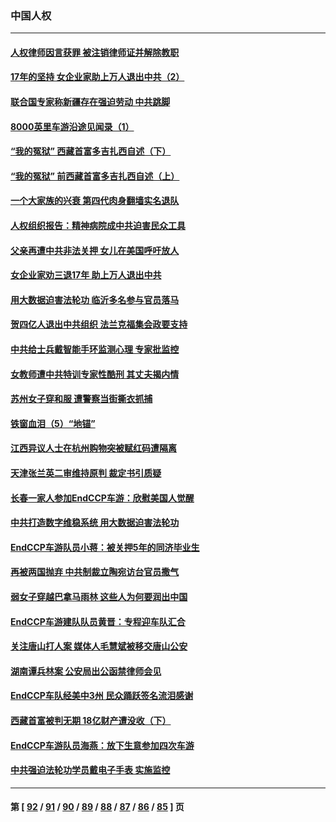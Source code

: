 ### 中国人权
---
#### [人权律师因言获罪 被注销律师证并解除教职](../../pages/ncid278/n13805685.md) 
#### [17年的坚持 女企业家助上万人退出中共（2）](../../pages/ncid278/n13804755.md) 
#### [联合国专家称新疆存在强迫劳动 中共跳脚](../../pages/ncid278/n13805421.md) 
#### [8000英里车游沿途见闻录（1）](../../pages/ncid278/n13804859.md) 
#### [“我的冤狱” 西藏首富多吉扎西自述（下）](../../pages/ncid278/n13805367.md) 
#### [“我的冤狱” 前西藏首富多吉扎西自述（上）](../../pages/ncid278/n13805057.md) 
#### [一个大家族的兴衰 第四代肉身翻墙实名退队](../../pages/ncid278/n13804661.md) 
#### [人权组织报告：精神病院成中共迫害民众工具](../../pages/ncid278/n13804311.md) 
#### [父亲再遭中共非法关押 女儿在美国呼吁放人](../../pages/ncid278/n13804643.md) 
#### [女企业家劝三退17年 助上万人退出中共](../../pages/ncid278/n13803984.md) 
#### [用大数据迫害法轮功 临沂多名参与官员落马](../../pages/ncid278/n13803374.md) 
#### [贺四亿人退出中共组织 法兰克福集会政要支持](../../pages/ncid278/n13803117.md) 
#### [中共给士兵戴智能手环监测心理 专家批监控](../../pages/ncid278/n13803076.md) 
#### [女教师遭中共特训专家性酷刑 其丈夫揭内情](../../pages/ncid278/n13802924.md) 
#### [苏州女子穿和服 遭警察当街撕衣抓捕](../../pages/ncid278/n13802941.md) 
#### [铁窗血泪（5）“地锚”](../../pages/ncid278/n13801004.md) 
#### [江西异议人士在杭州购物突被赋红码遭隔离](../../pages/ncid278/n13802167.md) 
#### [天津张兰英二审维持原判 裁定书引质疑](../../pages/ncid278/n13802123.md) 
#### [长春一家人参加EndCCP车游：欣慰美国人觉醒](../../pages/ncid278/n13801543.md) 
#### [中共打造数字维稳系统 用大数据迫害法轮功](../../pages/ncid278/n13799087.md) 
#### [EndCCP车游队员小蒋：被关押5年的同济毕业生](../../pages/ncid278/n13801538.md) 
#### [再被两国抛弃 中共制裁立陶宛访台官员撒气](../../pages/ncid278/n13801476.md) 
#### [弱女子穿越巴拿马雨林 这些人为何要润出中国](../../pages/ncid278/n13801261.md) 
#### [EndCCP车游建队队员黄晋：专程迎车队汇合](../../pages/ncid278/n13800298.md) 
#### [关注唐山打人案 媒体人毛慧斌被移交唐山公安](../../pages/ncid278/n13801163.md) 
#### [湖南谭兵林案 公安局出公函禁律师会见](../../pages/ncid278/n13801154.md) 
#### [EndCCP车队经美中3州 民众踊跃签名流泪感谢](../../pages/ncid278/n13800967.md) 
#### [西藏首富被判无期 18亿财产遭没收（下）](../../pages/ncid278/n13800872.md) 
#### [EndCCP车游队员海燕：放下生意参加四次车游](../../pages/ncid278/n13800772.md) 
#### [中共强迫法轮功学员戴电子手表 实施监控](../../pages/ncid278/n13800403.md) 

---
#### 第 [ [92](./92.md) / [91](./91.md) / [90](./90.md) / [89](./89.md) / [88](./88.md) / [87](./87.md) / [86](./86.md) / [85](./85.md) ] 页
